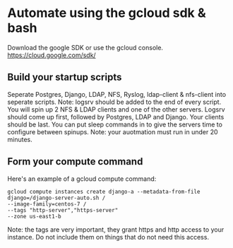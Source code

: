 # Automate using the gcloud sdk & bash

Download the google SDK or use the gcloud console.  https://cloud.google.com/sdk/

## Build your startup scripts
Seperate Postgres, Django, LDAP, NFS, Ryslog, ldap-client & nfs-client into seperate scripts.  Note: logsrv should be added to the 
end of every script.  You will spin up 2 NFS & LDAP clients and one of the other servers.  Logsrv should come up first,
followed by Postgres, LDAP and Django.  Your clients should be last.
You can put sleep commands in to give the servers time to configure between spinups.  Note:
your auotmation must run in under 20 minutes.

## Form your compute command
Here's an example of a gcloud compute command:

```
gcloud compute instances create django-a --metadata-from-file django=/django-server-auto.sh /
--image-family=centos-7 /
--tags "http-server","https-server"
--zone us-east1-b
```

Note: the tags are very important, they grant https and http access to your instance.  Do not include them on things that do 
not need this access.
